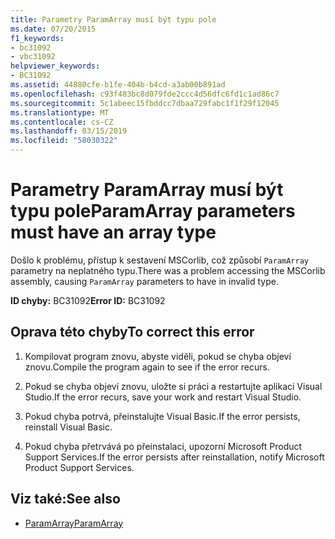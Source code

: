 ```yaml
---
title: Parametry ParamArray musí být typu pole
ms.date: 07/20/2015
f1_keywords:
- bc31092
- vbc31092
helpviewer_keywords:
- BC31092
ms.assetid: 44880cfe-b1fe-404b-b4cd-a3ab00b891ad
ms.openlocfilehash: c93f483bc8d079fde2ccc4d56dfc6fd1c1ad86c7
ms.sourcegitcommit: 5c1abeec15fbddcc7dbaa729fabc1f1f29f12045
ms.translationtype: MT
ms.contentlocale: cs-CZ
ms.lasthandoff: 03/15/2019
ms.locfileid: "58030322"
---
```

# <a name="paramarray-parameters-must-have-an-array-type"></a><span data-ttu-id="0b20b-102">Parametry ParamArray musí být typu pole</span><span class="sxs-lookup"><span data-stu-id="0b20b-102">ParamArray parameters must have an array type</span></span>
<span data-ttu-id="0b20b-103">Došlo k problému, přístup k sestavení MSCorlib, což způsobí `ParamArray` parametry na neplatného typu.</span><span class="sxs-lookup"><span data-stu-id="0b20b-103">There was a problem accessing the MSCorlib assembly, causing `ParamArray` parameters to have in invalid type.</span></span>  
  
 <span data-ttu-id="0b20b-104">**ID chyby:** BC31092</span><span class="sxs-lookup"><span data-stu-id="0b20b-104">**Error ID:** BC31092</span></span>  
  
## <a name="to-correct-this-error"></a><span data-ttu-id="0b20b-105">Oprava této chyby</span><span class="sxs-lookup"><span data-stu-id="0b20b-105">To correct this error</span></span>  
  
1.  <span data-ttu-id="0b20b-106">Kompilovat program znovu, abyste viděli, pokud se chyba objeví znovu.</span><span class="sxs-lookup"><span data-stu-id="0b20b-106">Compile the program again to see if the error recurs.</span></span>  
  
2.  <span data-ttu-id="0b20b-107">Pokud se chyba objeví znovu, uložte si práci a restartujte aplikaci Visual Studio.</span><span class="sxs-lookup"><span data-stu-id="0b20b-107">If the error recurs, save your work and restart Visual Studio.</span></span>  
  
3.  <span data-ttu-id="0b20b-108">Pokud chyba potrvá, přeinstalujte Visual Basic.</span><span class="sxs-lookup"><span data-stu-id="0b20b-108">If the error persists, reinstall Visual Basic.</span></span>  
  
4.  <span data-ttu-id="0b20b-109">Pokud chyba přetrvává po přeinstalaci, upozorní Microsoft Product Support Services.</span><span class="sxs-lookup"><span data-stu-id="0b20b-109">If the error persists after reinstallation, notify Microsoft Product Support Services.</span></span>  
  
## <a name="see-also"></a><span data-ttu-id="0b20b-110">Viz také:</span><span class="sxs-lookup"><span data-stu-id="0b20b-110">See also</span></span>

- [<span data-ttu-id="0b20b-111">ParamArray</span><span class="sxs-lookup"><span data-stu-id="0b20b-111">ParamArray</span></span>](../../visual-basic/language-reference/modifiers/paramarray.md)
